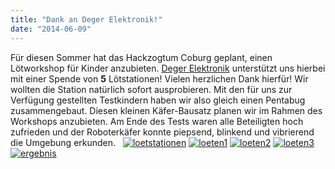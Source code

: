 ```yaml
---
title: "Dank an Deger Elektronik!"
date: "2014-06-09"
---
```


Für diesen Sommer hat das Hackzogtum Coburg geplant, einen Lötworkshop für Kinder anzubieten. [Deger Elektronik](http://deger-elektronik.de/) unterstützt uns hierbei mit einer Spende von **5** Lötstationen! Vielen herzlichen Dank hierfür! Wir wollten die Station natürlich sofort ausprobieren. Mit den für uns zur Verfügung gestellten Testkindern haben wir also gleich einen Pentabug zusammengebaut. Diesen kleinen Käfer-Bausatz planen wir im Rahmen des Workshops anzubieten. Am Ende des Tests waren alle Beteiligten hoch zufrieden und der Roboterkäfer konnte piepsend, blinkend und vibrierend die Umgebung erkunden.   [![loetstationen](../images/loetstationen-300x225.jpg)](https://hackzogtum-coburg.de/wp-content/uploads/2014/06/loetstationen.jpg) [![loeten1](../images/loeten1-300x225.jpg)](https://hackzogtum-coburg.de/wp-content/uploads/2014/06/loeten1.jpg) [![loeten2](../images/loeten2-300x225.jpg)](https://hackzogtum-coburg.de/wp-content/uploads/2014/06/loeten2.jpg) [![loeten3](../images/loeten3-300x273.jpg)](https://hackzogtum-coburg.de/wp-content/uploads/2014/06/loeten3.jpg) [![ergebnis](../images/ergebnis-300x225.jpg)](https://hackzogtum-coburg.de/wp-content/uploads/2014/06/ergebnis.jpg)
